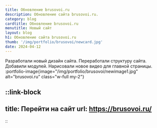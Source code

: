 ```yaml
---
title: Обновление brusovoi.ru
description: Обновление сайта brusovoi.ru.
category: blog
cardtitle: Обновление brusovoi.ru
menutitle: Новый сайт
layout: blog
h1: Обновление сайта brusovoi.ru
thumb: '/img/portfolio/brusovoi/newcard.jpg'
date: 2024-04-12
---
```

Разработали новый дизайн сайта. Переработали структуру сайта. Добавили модулей. 
Нарисовали новое видео для главной страницы.
:portfolio-image{image="/img/portfolio/brusovoi/newimage1.jpg" alt="brusovoi.ru" class="w-full my-2"}

::link-block
---
title: Перейти на сайт 
url: https://brusovoi.ru/
---
::
